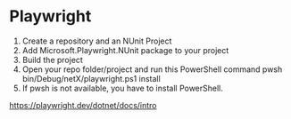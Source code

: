 # Playwright

1. Create a repository and an NUnit Project
2. Add Microsoft.Playwright.NUnit package to your project
3. Build the project
4. Open your repo folder/project and run this PowerShell command pwsh bin/Debug/netX/playwright.ps1 install
5. If pwsh is not available, you have to install PowerShell.


https://playwright.dev/dotnet/docs/intro
